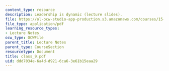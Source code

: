```yaml
---
content_type: resource
description: Leadership is dynamic (lecture slides).
file: https://ol-ocw-studio-app-production.s3.amazonaws.com/courses/15-969-dynamic-leadership-using-improvisation-in-business-fall-2004/ddd7034e6a4dd9216ca63e61b15eaa29_class_9.pdf
file_type: application/pdf
learning_resource_types:
- Lecture Notes
ocw_type: OCWFile
parent_title: Lecture Notes
parent_type: CourseSection
resourcetype: Document
title: class_9.pdf
uid: ddd7034e-6a4d-d921-6ca6-3e61b15eaa29
---
```

